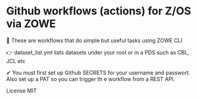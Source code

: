 # Github workflows (actions) for Z/OS via ZOWE


👀 These are workflows that do simple but useful tasks using ZOWE CLI

👉 dataset_list.yml   lists datasets under your root or in a PDS such as CBL, JCL etc

✔ You must first set up Github SECRETS for your username and passwort. Also set up a PAT so you can trigger th e workflow from a REST API.

License
MIT
